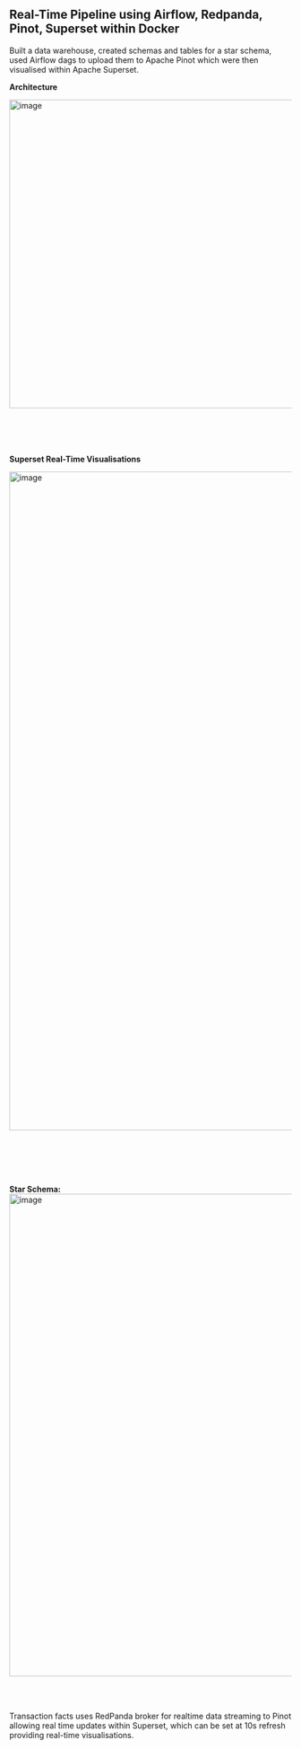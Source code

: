 ## Real-Time Pipeline using Airflow, Redpanda, Pinot, Superset within Docker

Built a data warehouse, created schemas and tables for a star schema, used Airflow dags to upload them to Apache Pinot which were then visualised within Apache Superset. 

**Architecture**

<img width="1474" height="550" alt="image" src="https://github.com/user-attachments/assets/6e3aeec6-5a26-4484-95bb-953756babeaa" />

<br></br>
<br></br>
**Superset Real-Time Visualisations**

<img width="2494" height="1174" alt="image" src="https://github.com/user-attachments/assets/9a35f2aa-aa8c-466c-818e-7a2771b0d243" />

<br></br>
<br></br>

**Star Schema:**
<img width="1000" height="860" alt="image" src="https://github.com/user-attachments/assets/47a6492d-519d-48f4-943a-69f4397701fa" />

<br><br>


Transaction facts uses RedPanda broker for realtime data streaming to Pinot allowing real time updates within Superset, which can be set at 10s refresh providing real-time visualisations.

